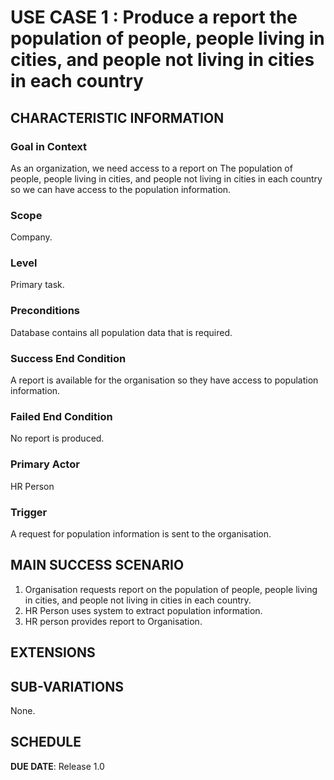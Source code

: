 # USE CASE 1 : Produce a report the population of people, people living in cities, and people not living in cities in each country
## CHARACTERISTIC INFORMATION

### Goal in Context

As an organization, we need access to a report on The population of people, people living in cities, and people not living in cities in each country so we can have access to the population information.
### Scope

Company.

### Level

Primary task.

### Preconditions

Database contains all population data that is required.

### Success End Condition

A report is available for the organisation so they have access to population information.

### Failed End Condition

No report is produced.

### Primary Actor

HR Person

### Trigger

A request for population information is sent to the organisation.

## MAIN SUCCESS SCENARIO

1. Organisation requests report on the population of people, people living in cities, and people not living in cities in each country.
2. HR Person uses system to extract population information.
3. HR person provides report to Organisation.

## EXTENSIONS


## SUB-VARIATIONS

None.

## SCHEDULE

**DUE DATE**: Release 1.0